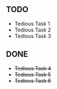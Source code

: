 ## TODO
* Tedious Task 1
* Tedious Task 2
* Tedious Task 3

## DONE
* ~~Tedious Task 4~~
* ~~Tedious Task 5~~
* ~~Tedious Task 6~~
